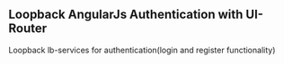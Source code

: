 <h2> Loopback AngularJs Authentication with UI-Router</h2>

<p>
Loopback lb-services for authentication(login and register functionality)
</p>